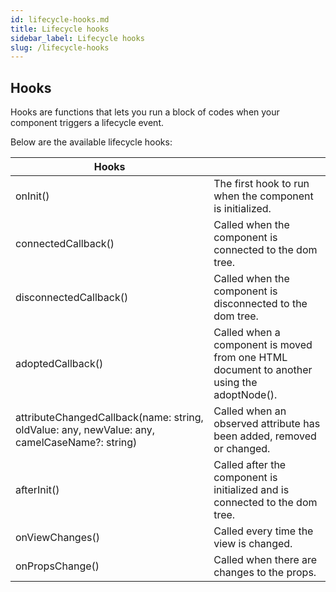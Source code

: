```yaml
---
id: lifecycle-hooks.md
title: Lifecycle hooks
sidebar_label: Lifecycle hooks
slug: /lifecycle-hooks
---
```


## Hooks

Hooks are functions that lets you run a block of codes when your component triggers a lifecycle event.

Below are the available lifecycle hooks:

| Hooks                 | |
| ---                   | --- |
| onInit()                                       | The first hook to run when the component is initialized. |
| connectedCallback()                            | Called when the component is connected to the dom tree. |
| disconnectedCallback()                         | Called when the component is disconnected to the dom tree. |
| adoptedCallback()                              | Called when a component is moved from one HTML document to another using the adoptNode(). |
| attributeChangedCallback(name: string, oldValue: any, newValue: any, camelCaseName?: string) | Called when an observed attribute has been added, removed or changed. |
| afterInit()                                    | Called after the component is initialized and is connected to the dom tree. |
| onViewChanges()                                | Called every time the view is changed. |
| onPropsChange()                                | Called when there are changes to the props. |

